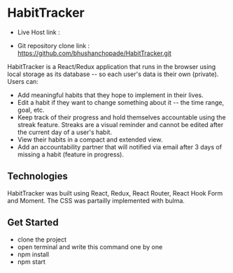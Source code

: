 # HabitTracker

- Live Host link :

- Git repository clone link : https://github.com/bhushanchopade/HabitTracker.git

HabitTracker is a React/Redux application that runs in the browser using local storage as its database -- so each user's data is their own (private). Users can:  

* Add meaningful habits that they hope to implement in their lives.
* Edit a habit if they want to change something about it -- the time range, goal, etc.
* Keep track of their progress and hold themselves accountable using the streak feature. Streaks are a visual reminder and cannot be edited after the current day of a user's habit. 
* View their habits in a compact and extended view. 
* Add an accountability partner that will notified via email after 3 days of missing a habit (feature in progress).

## Technologies 

HabitTracker was built using React, Redux, React Router, React Hook Form and Moment. The CSS was partailly implemented with bulma. 


## Get Started
- clone the project
- open terminal and write this command one by one
- npm install
- npm start
